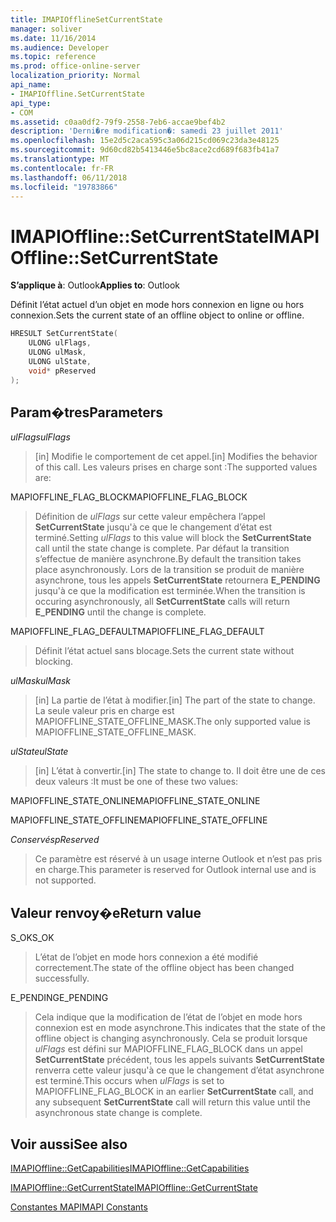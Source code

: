 ```yaml
---
title: IMAPIOfflineSetCurrentState
manager: soliver
ms.date: 11/16/2014
ms.audience: Developer
ms.topic: reference
ms.prod: office-online-server
localization_priority: Normal
api_name:
- IMAPIOffline.SetCurrentState
api_type:
- COM
ms.assetid: c0aa0df2-79f9-2558-7eb6-accae9bef4b2
description: 'Derni�re modification�: samedi 23 juillet 2011'
ms.openlocfilehash: 15e2d5c2aca595c3a06d215cd069c23da3e48125
ms.sourcegitcommit: 9d60cd82b5413446e5bc8ace2cd689f683fb41a7
ms.translationtype: MT
ms.contentlocale: fr-FR
ms.lasthandoff: 06/11/2018
ms.locfileid: "19783866"
---
```

# <a name="imapiofflinesetcurrentstate"></a><span data-ttu-id="df2da-103">IMAPIOffline::SetCurrentState</span><span class="sxs-lookup"><span data-stu-id="df2da-103">IMAPIOffline::SetCurrentState</span></span>

  
  
<span data-ttu-id="df2da-104">**S’applique à**: Outlook</span><span class="sxs-lookup"><span data-stu-id="df2da-104">**Applies to**: Outlook</span></span> 
  
<span data-ttu-id="df2da-105">Définit l’état actuel d’un objet en mode hors connexion en ligne ou hors connexion.</span><span class="sxs-lookup"><span data-stu-id="df2da-105">Sets the current state of an offline object to online or offline.</span></span>
  
```cpp
HRESULT SetCurrentState( 
    ULONG ulFlags, 
    ULONG ulMask, 
    ULONG ulState, 
    void* pReserved 
);
```

## <a name="parameters"></a><span data-ttu-id="df2da-106">Param�tres</span><span class="sxs-lookup"><span data-stu-id="df2da-106">Parameters</span></span>

 <span data-ttu-id="df2da-107">_ulFlags_</span><span class="sxs-lookup"><span data-stu-id="df2da-107">_ulFlags_</span></span>
  
> <span data-ttu-id="df2da-108">[in] Modifie le comportement de cet appel.</span><span class="sxs-lookup"><span data-stu-id="df2da-108">[in] Modifies the behavior of this call.</span></span> <span data-ttu-id="df2da-109">Les valeurs prises en charge sont :</span><span class="sxs-lookup"><span data-stu-id="df2da-109">The supported values are:</span></span>
    
<span data-ttu-id="df2da-110">MAPIOFFLINE_FLAG_BLOCK</span><span class="sxs-lookup"><span data-stu-id="df2da-110">MAPIOFFLINE_FLAG_BLOCK</span></span>
  
> <span data-ttu-id="df2da-111">Définition de _ulFlags_ sur cette valeur empêchera l’appel **SetCurrentState** jusqu'à ce que le changement d’état est terminé.</span><span class="sxs-lookup"><span data-stu-id="df2da-111">Setting  _ulFlags_ to this value will block the **SetCurrentState** call until the state change is complete.</span></span> <span data-ttu-id="df2da-112">Par défaut la transition s’effectue de manière asynchrone.</span><span class="sxs-lookup"><span data-stu-id="df2da-112">By default the transition takes place asynchronously.</span></span> <span data-ttu-id="df2da-113">Lors de la transition se produit de manière asynchrone, tous les appels **SetCurrentState** retournera **E_PENDING** jusqu'à ce que la modification est terminée.</span><span class="sxs-lookup"><span data-stu-id="df2da-113">When the transition is occuring asynchronously, all **SetCurrentState** calls will return **E_PENDING** until the change is complete.</span></span> 
    
<span data-ttu-id="df2da-114">MAPIOFFLINE_FLAG_DEFAULT</span><span class="sxs-lookup"><span data-stu-id="df2da-114">MAPIOFFLINE_FLAG_DEFAULT</span></span>
  
> <span data-ttu-id="df2da-115">Définit l’état actuel sans blocage.</span><span class="sxs-lookup"><span data-stu-id="df2da-115">Sets the current state without blocking.</span></span>
    
 <span data-ttu-id="df2da-116">_ulMask_</span><span class="sxs-lookup"><span data-stu-id="df2da-116">_ulMask_</span></span>
  
> <span data-ttu-id="df2da-117">[in] La partie de l’état à modifier.</span><span class="sxs-lookup"><span data-stu-id="df2da-117">[in] The part of the state to change.</span></span> <span data-ttu-id="df2da-118">La seule valeur pris en charge est MAPIOFFLINE_STATE_OFFLINE_MASK.</span><span class="sxs-lookup"><span data-stu-id="df2da-118">The only supported value is MAPIOFFLINE_STATE_OFFLINE_MASK.</span></span>
    
 <span data-ttu-id="df2da-119">_ulState_</span><span class="sxs-lookup"><span data-stu-id="df2da-119">_ulState_</span></span>
  
> <span data-ttu-id="df2da-120">[in] L’état à convertir.</span><span class="sxs-lookup"><span data-stu-id="df2da-120">[in] The state to change to.</span></span> <span data-ttu-id="df2da-121">Il doit être une de ces deux valeurs :</span><span class="sxs-lookup"><span data-stu-id="df2da-121">It must be one of these two values:</span></span>
    
<span data-ttu-id="df2da-122">MAPIOFFLINE_STATE_ONLINE</span><span class="sxs-lookup"><span data-stu-id="df2da-122">MAPIOFFLINE_STATE_ONLINE</span></span>
  
> 
    
<span data-ttu-id="df2da-123">MAPIOFFLINE_STATE_OFFLINE</span><span class="sxs-lookup"><span data-stu-id="df2da-123">MAPIOFFLINE_STATE_OFFLINE</span></span>
  
> 
    
 <span data-ttu-id="df2da-124">_Conservés_</span><span class="sxs-lookup"><span data-stu-id="df2da-124">_pReserved_</span></span>
  
> <span data-ttu-id="df2da-125">Ce paramètre est réservé à un usage interne Outlook et n’est pas pris en charge.</span><span class="sxs-lookup"><span data-stu-id="df2da-125">This parameter is reserved for Outlook internal use and is not supported.</span></span> 
    
## <a name="return-value"></a><span data-ttu-id="df2da-126">Valeur renvoy�e</span><span class="sxs-lookup"><span data-stu-id="df2da-126">Return value</span></span>

<span data-ttu-id="df2da-127">S_OK</span><span class="sxs-lookup"><span data-stu-id="df2da-127">S_OK</span></span>
  
> <span data-ttu-id="df2da-128">L’état de l’objet en mode hors connexion a été modifié correctement.</span><span class="sxs-lookup"><span data-stu-id="df2da-128">The state of the offline object has been changed successfully.</span></span>
    
<span data-ttu-id="df2da-129">E_PENDING</span><span class="sxs-lookup"><span data-stu-id="df2da-129">E_PENDING</span></span>
  
> <span data-ttu-id="df2da-130">Cela indique que la modification de l’état de l’objet en mode hors connexion est en mode asynchrone.</span><span class="sxs-lookup"><span data-stu-id="df2da-130">This indicates that the state of the offline object is changing asynchronously.</span></span> <span data-ttu-id="df2da-131">Cela se produit lorsque _ulFlags_ est défini sur MAPIOFFLINE_FLAG_BLOCK dans un appel **SetCurrentState** précédent, tous les appels suivants **SetCurrentState** renverra cette valeur jusqu'à ce que le changement d’état asynchrone est terminé.</span><span class="sxs-lookup"><span data-stu-id="df2da-131">This occurs when  _ulFlags_ is set to MAPIOFFLINE_FLAG_BLOCK in an earlier **SetCurrentState** call, and any subsequent **SetCurrentState** call will return this value until the asynchronous state change is complete.</span></span> 
    
## <a name="see-also"></a><span data-ttu-id="df2da-132">Voir aussi</span><span class="sxs-lookup"><span data-stu-id="df2da-132">See also</span></span>



[<span data-ttu-id="df2da-133">IMAPIOffline::GetCapabilities</span><span class="sxs-lookup"><span data-stu-id="df2da-133">IMAPIOffline::GetCapabilities</span></span>](imapioffline-getcapabilities.md)
  
[<span data-ttu-id="df2da-134">IMAPIOffline::GetCurrentState</span><span class="sxs-lookup"><span data-stu-id="df2da-134">IMAPIOffline::GetCurrentState</span></span>](imapioffline-getcurrentstate.md)


[<span data-ttu-id="df2da-135">Constantes MAPI</span><span class="sxs-lookup"><span data-stu-id="df2da-135">MAPI Constants</span></span>](mapi-constants.md)

